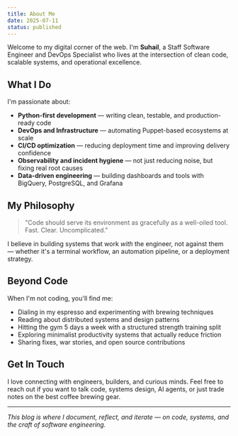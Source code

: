 ```yaml
---
title: About Me
date: 2025-07-11
status: published
---
```


Welcome to my digital corner of the web. I'm **Suhail**, a Staff Software Engineer and DevOps Specialist who lives at the intersection of clean code, scalable systems, and operational excellence.

## What I Do

I'm passionate about:

- **Python-first development** — writing clean, testable, and production-ready code  
- **DevOps and Infrastructure** — automating Puppet-based ecosystems at scale  
- **CI/CD optimization** — reducing deployment time and improving delivery confidence  
- **Observability and incident hygiene** — not just reducing noise, but fixing real root causes  
- **Data-driven engineering** — building dashboards and tools with BigQuery, PostgreSQL, and Grafana  

## My Philosophy

> "Code should serve its environment as gracefully as a well-oiled tool. Fast. Clear. Uncomplicated."

I believe in building systems that work *with* the engineer, not against them — whether it's a terminal workflow, an automation pipeline, or a deployment strategy.

## Beyond Code

When I'm not coding, you'll find me:

- Dialing in my espresso and experimenting with brewing techniques  
- Reading about distributed systems and design patterns  
- Hitting the gym 5 days a week with a structured strength training split  
- Exploring minimalist productivity systems that actually reduce friction  
- Sharing fixes, war stories, and open source contributions  

## Get In Touch

I love connecting with engineers, builders, and curious minds. Feel free to reach out if you want to talk code, systems design, AI agents, or just trade notes on the best coffee brewing gear.

---

*This blog is where I document, reflect, and iterate — on code, systems, and the craft of software engineering.*
